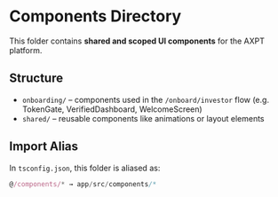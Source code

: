 # Components Directory

This folder contains **shared and scoped UI components** for the AXPT platform.

## Structure

- `onboarding/` – components used in the `/onboard/investor` flow (e.g. TokenGate, VerifiedDashboard, WelcomeScreen)
- `shared/` – reusable components like animations or layout elements

## Import Alias

In `tsconfig.json`, this folder is aliased as:

```ts
@/components/* → app/src/components/*
